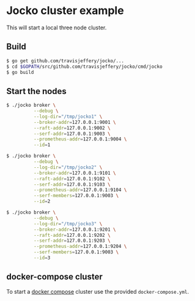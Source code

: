 # Jocko cluster example

This will start a local three node cluster.

## Build

```bash
$ go get github.com/travisjeffery/jocko/...
$ cd $GOPATH/src/github.com/travisjeffery/jocko/cmd/jocko
$ go build
```

## Start the nodes

```bash
$ ./jocko broker \
          --debug \
          --log-dir="/tmp/jocko1" \
          --broker-addr=127.0.0.1:9001 \
          --raft-addr=127.0.0.1:9002 \
          --serf-addr=127.0.0.1:9003 \
          --prometheus-addr=127.0.0.1:9004 \
          --id=1

$ ./jocko broker \
          --debug \
          --log-dir="/tmp/jocko2" \
          --broker-addr=127.0.0.1:9101 \
          --raft-addr=127.0.0.1:9102 \
          --serf-addr=127.0.0.1:9103 \
          --prometheus-addr=127.0.0.1:9104 \
          --serf-members=127.0.0.1:9003 \
          --id=2

$ ./jocko broker \
          --debug \
          --log-dir="/tmp/jocko3" \
          --broker-addr=127.0.0.1:9201 \
          --raft-addr=127.0.0.1:9202 \
          --serf-addr=127.0.0.1:9203 \
          --prometheus-addr=127.0.0.1:9204 \
          --serf-members=127.0.0.1:9003 \
          --id=3
```

## docker-compose cluster

To start a [docker compose](https://docs.docker.com/compose/) cluster use the provided `docker-compose.yml`.
